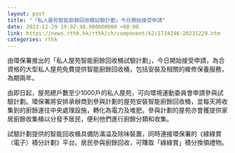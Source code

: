 ```yaml
---
layout: post
title: "「私人屋苑智能廚餘回收桶試驗計劃」今日開始接受申請"
date: 2023-12-29 19:02:48.000000000 +08:00
link: https://news.rthk.hk/rthk/ch/component/k2/1734246-20231229.htm
categories: rthk
---
```


由環保署推出的「私人屋苑智能廚餘回收桶試驗計劃」，今日開始接受申請，為合資格的大型私人屋苑免費提供智能廚餘回收桶，包括安裝及相關的維修保養服務，為期兩年。

由即日起，屋苑總戶數至少1000戶的私人屋苑，可向環境運動委員會申請參與試驗計劃。環保署將安排承辦商到參與計劃的屋苑安裝智能廚餘回收桶，並每天將收集到的廚餘運往中央處理設施，轉化為電力及堆肥。參與計劃的屋苑亦會獲提供家居廚餘收集桶以分發予居民，便利他們進行廚餘分類和收集。

試驗計劃提供的智能回收桶具備防滿溢及除味裝置，同時連接環保署的《綠綠賞（電子）積分計劃》平台。居民參與廚餘回收，可賺取「綠綠賞」積分換領禮物。
